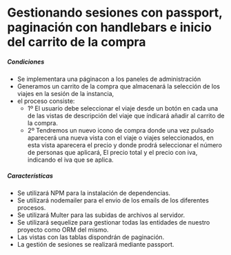 <h1>Gestionando sesiones con passport, paginación con handlebars e inicio del carrito de la compra</h1>

<h5>Condiciones</h5>
<ul>
<li>Se implementara una páginacon a los paneles de administración
<li>Generamos un carrito de la compra que almacenará la selección de los viajes en la sesión de la instancia,
<li>el proceso consiste:
<ul>
<li>1º El usuario debe seleccionar el viaje desde un botón en cada una de las vistas de descripción del viaje que índicará
añadir al carrito de la compra.
<li>2º Tendremos un nuevo icono de compra donde una vez pulsado aparecerá una nueva vista con el viaje o viajes seleccionados,
en esta vista aparecera el precio y donde prodrá seleccionar el número de personas que aplicará, El precio total y el precio
con iva, indicando el iva que se aplica.
</li>
</ul>
</ul>
<h5>Características</h5>
<ul>
<li>Se utilizará NPM para la instalación de dependencias.
<li>Se utilizará nodemailer para el envio de los emails de los diferentes procesos.
<li>Se utilizará Multer para las subidas de archivos al servidor.
<li>Se utilizará sequelize para gestionar todas las entidades de nuestro proyecto como ORM del mismo.
<li>Las vistas con las tablas dispondrán de paginación.
<li>La gestión de sesiones se realizará mediante passport.
